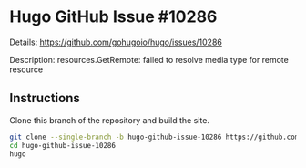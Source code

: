 # Hugo GitHub Issue #10286

Details: <https://github.com/gohugoio/hugo/issues/10286>

Description: resources.GetRemote: failed to resolve media type for remote resource 

## Instructions

Clone this branch of the repository and build the site.

```bash
git clone --single-branch -b hugo-github-issue-10286 https://github.com/jmooring/hugo-testing hugo-github-issue-10286
cd hugo-github-issue-10286
hugo
```

